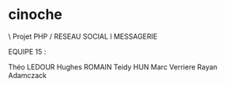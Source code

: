 # cinoche

\ Projet PHP /
RESEAU SOCIAL l MESSAGERIE

EQUIPE 15 : 

Théo LEDOUR
Hughes ROMAIN
Teidy HUN
Marc Verriere
Rayan Adamczack


